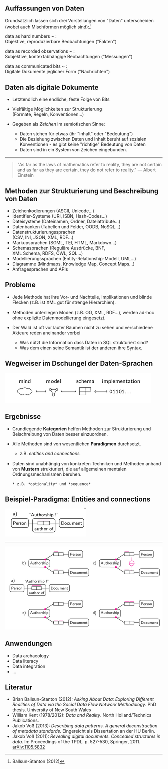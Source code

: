 ## Auffassungen von Daten

Grundsätzlich lassen sich drei Vorstellungen von "Daten" unterscheiden (wobei
auch Mischformen möglich sind):[^1]

data as hard numbers
  ~ :\
    Objektive, reproduzierbare Beobachtungen ("Fakten")

data as recorded observations
  ~ :\
  	Subjektive, kontextabhängige Beobachtungen ("Messungen")

data as communicated bits
  ~ :\
  	Digitale Dokumente jeglicher Form ("Nachrichten")

[^1]: Ballsun-Stanton (2012)

## Daten als digitale Dokumente

* Letztendlich eine endliche, feste Folge von Bits 
* Vielfältige Möglichkeiten zur Strukturierung\
  (Formate, Regeln, Konventionen...)
* Gegeben als *Zeichen* im semiotischen Sinne:

    * Daten stehen für etwas (ihr "Inhalt" oder "Bedeutung")
    * Die Beziehung zwischen Daten und Inhalt beruht auf sozialen
      Konventionen - es gibt keine "richtige" Bedeutung von Daten
    * Daten sind in ein System von Zeichen eingebunden.

----

> "As far as the laws of mathematics refer to reality, they are not certain
> and as far as they are certain, they do not refer to reality."
— Albert Einstein

## Methoden zur Strukturierung und Beschreibung von Daten

* Zeichenkodierungen (ASCII, Unicode...)
* Identifier-Systeme (URI, ISBN, Hash-Codes...)
* Dateisysteme (Dateinamen, Ordner, Dateiattribute...)
* Datenbanken (Tabellen und Felder, OODB, NoSQL...)
* Datenstrukturierungssprachen\
  (CSV, INI, JSON, XML, RDF...)
* Markupsprachen (SGML, TEI, HTML, Markdown...)
* Schemasprachen (Reguläre Ausdrücke, BNF,\
  XML Schema, RDFS, OWL, SQL...)
* Modellierungssprachen (Entity-Relationship-Modell, UML...)
* Diagramme (Mindmaps, Knowledge Map, Concept Maps...)
* Anfragesprachen und APIs

## Probleme

* Jede Methode hat ihre Vor- und Nachteile, Implikationen und 
  blinde Flecken (z.B. ist XML gut für strenge Hierarchien).
* Methoden unterliegen Moden (z.B. OO, XML, RDF...), werden 
  ad-hoc ohne explizite Datenmodellierung eingesetzt.
* Der Wald ist oft vor lauter Bäumen nicht zu sehen und
  verschiedene Akteure reden aneinander vorbei 

    * Was nützt die Information dass Daten in SQL strukturiert sind?
	* Was dem einen seine Semantik ist der anderen ihre Syntax.

## Wegweiser im Dschungel der Daten-Sprachen

![Datenmodellierung](img/simpledatamodeling.png)

## Ergebnisse

* Grundlegende **Kategorien** helfen Methoden zur Strukturierung und
  Beischreibung von Daten besser einzuordnen.

* Alle Methoden sind von wesentlichen **Paradigmen** durchsetzt.

     * z.B. *entities and connections*

* Daten sind unabhängig von  konkreten Techniken und Methoden
  anhand von **Mustern** strukturiert, die auf allgemeinen mentalen
  Ordnungsmechanismen beruhen.

      * z.B. *optionality* und *sequence*

## Beispiel-Paradigma: Entities and connections

![](img/authorship.png)

----

![](img/authorship-transformed.png)

## Anwendungen

* Data archaeology
* Data literacy
* Data integration
* ...

## Literatur

* Brian Ballsun-Stanton (2012): *Asking About Data: Exploring Different
  Realities of Data via the Social Data Flow Network Methodology*. PhD 
  thesis. University of New South Wales
* William Kent (1978/2012): *Data and Reality*. North Holland/Technics
  Publications.
* Jakob Voß (2013): *Describing data patterns. A general deconstruction 
  of metadata standards*. Eingereicht als Dissertation an der HU Berlin.
* Jakob Voß (2011): *Revealing digital documents. Concealed structures 
  in data*. In: Proceedings of the TPDL. p. 527-530, Springer, 2011. 
  [arXiv:1105.5832](http://arxiv.org/abs/1105.5832)

